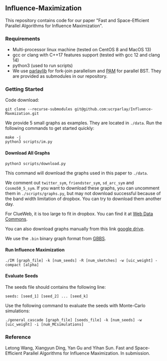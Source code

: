 ## Influence-Maximization

This repository contains code for our paper "Fast and Space-Efficient Parallel Algorithms for Influence Maximization".

### Requirements

- Multi-processor linux machine (tested on CentOS 8 and MacOS 13)
- gcc or clang with C++17 features support (tested with gcc 12 and clang 14)
- python3 (used to run scripts)
- We use <a href="https://github.com/cmuparlay/parlaylib">parlaylib</a> for fork-join parallelism and <a href="https://github.com/cmuparlay/PAM">PAM</a> for parallel BST. They are provided as submodules in our repository.

### Getting Started

Code download:
```
git clone --recurse-submodules git@github.com:ucrparlay/Influence-Maxmization.git
```

We provide 5 small graphs as examples. They are located in `./data`. Run the following commands to get started quickly:
```
make -j
python3 scripts/im.py
```

#### Download All Graphs

```
python3 scripts/download.py
```

This command will download the graphs used in this paper to `./data`.

We comment out `twitter_sym`, `friendster_sym`, `sd_arc_sym` and `Cosmo50_5_sym`. If you want to download these graphs, you can uncomment them in `./scripts/graphs.py`, but may not download successful because of the band width limitation of dropbox. You can try to download them another day.

For ClueWeb, it is too large to fit in dropbox. You can find it at <a href="http://webdatacommons.org/hyperlinkgraph/">Web Data Commons</a>.

You can also download graphs manually from this link <a href="https://drive.google.com/drive/folders/1C86nDTo76aalBcmtgWWBLW6sOIhe1Btq?usp=share_link">google drive</a>.

We use the `.bin` binary graph format from [GBBS](https://github.com/ParAlg/gbbs).

#### Run Influence Maximization

```
./IM [graph_file] -k [num_seeds] -R [num_sketches] -w [uic_weight] -compact [alpha]
```

#### Evaluate Seeds

The seeds file should contains the following line:
```
seeds: [seed_1] [seed_2] ... [seed_k]
```

Use the following command to evaluate the seeds with Monte-Carlo simulations:

```
./general_cascade [graph_file] [seeds_file] -k [num_seeds] -w [uic_weight] -i [num_MCsimulations]
```

### Reference

Letong Wang, Xiangyun Ding, Yan Gu and Yihan Sun. Fast and Space-Efficient Parallel Algorithms for Influence Maximization. In submission.
